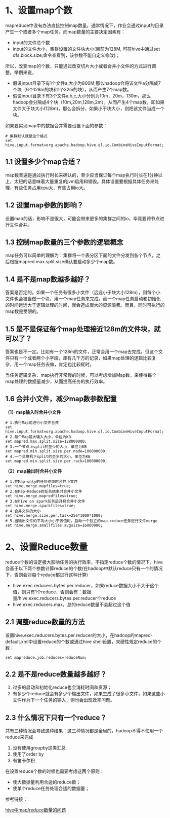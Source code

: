 # 1、设置map个数

mapreduce中没有办法直接控制map数量。通常情况下，作业会通过input的目录产生一个或者多个map任务。而map数量的主要决定因素有：

* input的文件总个数
* input的文件大小，集群设置的文件块大小(目前为128M, 可在hive中通过set dfs.block.size;命令查看到，该参数不能自定义修改)；

所以，改变map的个数，只能通过改变切片大小或者合并小文件的方式进行调整。举例来说，

* 假设input目录下有1个文件a,大小为800M,那么hadoop会将该文件a分隔成7个块（6个128m的块和1个32m的块），从而产生7个map数。
* 假设input目录下有3个文件a,b,c,大小分别为10m，20m，130m，那么hadoop会分隔成4个块（10m,20m,128m,2m），从而产生4个map数，即如果文件大于块大小(128m)，那么会拆分，如果小于块大小，则把该文件当成一个块。

如果要实现map中的数据合并需要设置下面的参数：

```shell
# 集群默认就是这个格式
set hive.input.format=org.apache.hadoop.hive.ql.io.CombineHiveInputFormat;
```



## 1.1 设置多少个map合适？

map数普遍是通过执行时长来确认的，至少应当保证每个map执行时长在1分钟以上，太短的话意味着大量重复的jvm启用和销毁。具体设置要根据具体任务来处理，有些任务占用cpu大，有些占用io大。

## 1.2 设置map参数的影响？

设置map的话，影响不是很大，可能会带来更多的集群之间的io，毕竟要跨节点进行文件合并。

## 1.3 控制map数量的三个参数的逻辑概念

map任务可以简单的理解为：集群将一个表分区下面的文件分发到各个节点，之后根据mapred.max.split.size确认要启动多少个map数。

## 1.4 是不是map数越多越好？

答案是否定的。如果一个任务有很多小文件（远远小于块大小128m），则每个小文件也会被当做一个块，用一个map任务来完成，而一个map任务启动和初始化的时间远远大于逻辑处理的时间，就会造成很大的资源浪费。而且，同时可执行的map数是受限的。

## 1.5 是不是保证每个map处理接近128m的文件块，就可以了？

答案也是不一定。比如有一个128m的文件，正常会用一个map去完成，但这个文件只有一个或者两个小字段，却有几千万的记录，如果map处理的逻辑比较复杂，用一个map任务去做，肯定也比较耗时。

当任务逻辑复杂，map执行非常慢的时候，可以考虑增加Map数，来使得每个map处理的数据量减少，从而提高任务的执行效率。

## 1.6 合并小文件，减少map数参数配置

**（1）map输入时合并小文件**

```shell
# 1.执行Map前进行小文件合并
set hive.input.format=org.apache.hadoop.hive.ql.io.CombineHiveInputFormat; 
# 2.每个Map最大输入大小，单位为KB
set mapred.max.split.size=128000000;  
# 3.一个节点上split的至少的大小，单位为KB
set mapred.min.split.size.per.node=100000000; 
# 4.一个交换机下split的至少的大小，单位为KB
set mapred.min.split.size.per.rack=100000000; 
```

**（2）map输出时合并小文件**

```shell
# 1.在Map-only的任务结束时合并小文件
set hive.merge.mapfiles=true;
# 2.在Map-Reduce的任务结束时合并小文件
set hive.merge.mapredfiles=true;
# 3.在hive on spark任务后开启合并小文件
set hive.merge.sparkfiles=true;
# 4.合并文件的大小
set hive.merge.size.per.task=256*1000*1000;
# 5.当输出文件的平均大小小于该值时，启动一个独立的map-reduce任务进行文件merge
set hive.merge.smallfiles.avgsize=16000000;
```

# 2、设置Reduce数量

reduce个数的设定极大影响任务的执行效率，不指定reduce个数的情况下，hive会基于以下两个参数计算reduce的个数(在hadoop中默认reduce只有一个的情况下，否则会对每个reduce都进行这种计算)

* hive.exec.reducers.bytes.per.reducer，如果reduce数据大小不大于这个值，则只有1个reduce，否则会有：数据量/hive.exec.reducers.bytes.per.reducer个reduce
* hive.exec.reducers.max，总的reduce数量不会超过这个值

## 2.1 调整reduce数量的方法

设置hive.exec.reducers.bytes.per.reducer的大小，在hadoop的mapred-default.xml中设置reduce的个数或通过hive shell设置，来硬性规定reduce的个数：

```shell
set mapreduce.job.reduces=reduceNum;
```

## 2.2 是不是reduce数量越多越好？

1. 过多的启动和初始化reduce也会消耗时间和资源；
2. 有多少个reduce就会有多少个输出文件，如果生成了很多小文件，如果这些小文件作为下一个任务的输入，则也会出现效率问题。

## 2.3  什么情况下只有一个reduce？

共有三种情况会导致这种结果：这三种情况都是全局的，hadoop不得不使用一个reduce来完成

1. 没有使用groupby这类汇总
2. 使用了order by
3. 有笛卡尔积

在设置reduce个数的时候也需要考虑这两个原则：

* 使大数据量利用合适的reduce数；
* 使单个reduce任务处理合适的数据量；



参考链接：

[hive中map/reduce数量的问题](https://blog.csdn.net/may_fly/article/details/102888436)







